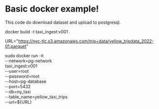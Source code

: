 # Basic docker example!

This code do download dataset and upload to postgresql.

docker build -t taxi_ingest:v001 .

URL="https://nyc-tlc.s3.amazonaws.com/trip+data/yellow_tripdata_2022-01.parquet"

sudo docker run -it \
  --network=pg-network \
  taxi_ingest:v001 \
    --user=root \
    --password=root \
    --host=pg-database \
    --port=5432 \
    --db=ny_taxi \
    --table_name=yellow_taxi_trips \
    --url=${URL}
